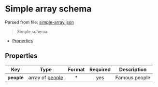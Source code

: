 # __Simple array schema__

Parsed from file: [simple-array.json](https://github.com/McCastles/JMC/blob/master/examples/simple/simple-array.json)
> Simple schema
* [Properties](#properties)
## __Properties__
|Key|Type|Format|Required|Description|
|-|:-:|:-:|:-:|-|
|__people__|array of [people](string)|*|yes|Famous people|